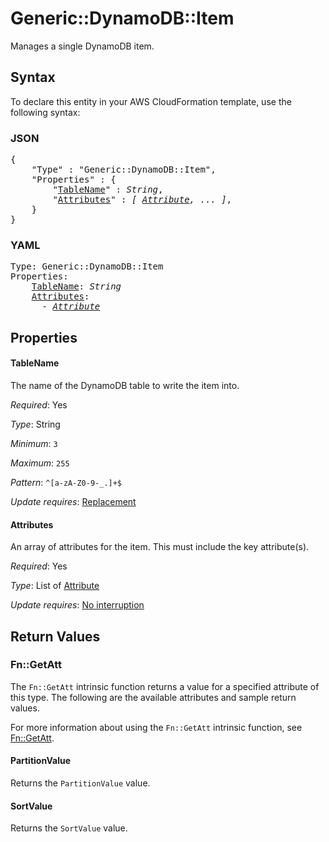 # Generic::DynamoDB::Item

Manages a single DynamoDB item.

## Syntax

To declare this entity in your AWS CloudFormation template, use the following syntax:

### JSON

<pre>
{
    "Type" : "Generic::DynamoDB::Item",
    "Properties" : {
        "<a href="#tablename" title="TableName">TableName</a>" : <i>String</i>,
        "<a href="#attributes" title="Attributes">Attributes</a>" : <i>[ <a href="attribute.md">Attribute</a>, ... ]</i>,
    }
}
</pre>

### YAML

<pre>
Type: Generic::DynamoDB::Item
Properties:
    <a href="#tablename" title="TableName">TableName</a>: <i>String</i>
    <a href="#attributes" title="Attributes">Attributes</a>: <i>
      - <a href="attribute.md">Attribute</a></i>
</pre>

## Properties

#### TableName

The name of the DynamoDB table to write the item into.

_Required_: Yes

_Type_: String

_Minimum_: <code>3</code>

_Maximum_: <code>255</code>

_Pattern_: <code>^[a-zA-Z0-9-_\.]+$</code>

_Update requires_: [Replacement](https://docs.aws.amazon.com/AWSCloudFormation/latest/UserGuide/using-cfn-updating-stacks-update-behaviors.html#update-replacement)

#### Attributes

An array of attributes for the item. This must include the key attribute(s).

_Required_: Yes

_Type_: List of <a href="attribute.md">Attribute</a>

_Update requires_: [No interruption](https://docs.aws.amazon.com/AWSCloudFormation/latest/UserGuide/using-cfn-updating-stacks-update-behaviors.html#update-no-interrupt)

## Return Values

### Fn::GetAtt

The `Fn::GetAtt` intrinsic function returns a value for a specified attribute of this type. The following are the available attributes and sample return values.

For more information about using the `Fn::GetAtt` intrinsic function, see [Fn::GetAtt](https://docs.aws.amazon.com/AWSCloudFormation/latest/UserGuide/intrinsic-function-reference-getatt.html).

#### PartitionValue

Returns the <code>PartitionValue</code> value.

#### SortValue

Returns the <code>SortValue</code> value.

